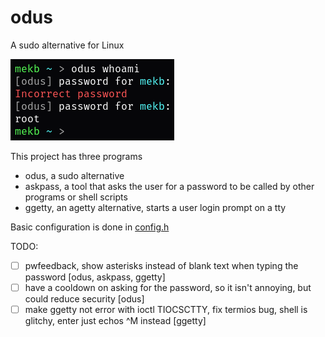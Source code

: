 # odus
A sudo alternative for Linux

![Screenshot of odus being used in the terminal](screenshot.png)

This project has three programs

- odus, a sudo alternative
- askpass, a tool that asks the user for a password to be called by other programs or shell scripts
- ggetty, an agetty alternative, starts a user login prompt on a tty

Basic configuration is done in [config.h](config.h)

TODO:

- [ ] pwfeedback, show asterisks instead of blank text when typing the password [odus, askpass, ggetty]
- [ ] have a cooldown on asking for the password, so it isn't annoying, but could reduce security [odus]
- [ ] make ggetty not error with ioctl TIOCSCTTY, fix termios bug, shell is glitchy, enter just echos ^M instead [ggetty]
